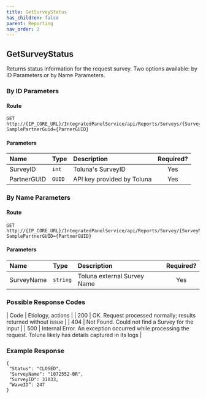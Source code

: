 ```yaml
---
title: GetSurveyStatus
has_children: false
parent: Reporting
nav_order: 2
---
```


## GetSurveyStatus

Returns status information for the request survey. Two options available: by ID Parameters or by Name Parameters.

### By ID Parameters

#### Route
```plaintext
GET http://{IP_CORE_URL}/IntegratedPanelService/api/Reports/Surveys/{SurveyID}/StatusByID/?SamplePartnerGuid={ParnerGUID}
```

#### Parameters

| Name | Type | Description | Required? |
| :--- | :--- | :--- | :---: |
| SurveyID | ```int``` | Toluna's SurveyID | Yes |
| PartnerGUID | ```GUID``` | API key provided by Toluna | Yes |

### By Name Parameters

#### Route
```plaintext
GET http://{IP_CORE_URL}/IntegratedPanelService/api/Reports/Survey/{SurveyName}/StatusByName/?SamplePartnerGUID={PartnerGUID}
```

#### Parameters

| Name | Type | Description | Required? |
| :--- | :--- | :--- | :---: |
| SurveyName | ```string``` | Toluna external Survey Name | Yes |

### Possible Response Codes

| Code | Etiology, actions |
| 200 | OK. Request processed normally; results returned without issue |
| 404 | Not Found. Could not find a Survey for the input |
| 500 | Internal Error. An exception occurred while processing the request. Toluna likely has details captured in its logs |

### Example Response
```plaintext
{
 "Status": "CLOSED",
 "SurveyName": "1072552-BR",
 "SurveyID": 31033,
 “WaveID”: 247
}
```